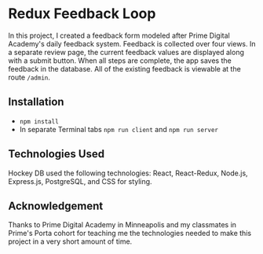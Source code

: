 # Redux Feedback Loop
In this project, I created a feedback form modeled after Prime Digital Academy's daily feedback system. Feedback is collected over four views. In a separate review page, the current feedback values are displayed along with a submit button. When all steps are complete, the app saves the feedback in the database. All of the existing feedback is viewable at the route `/admin`.

## Installation
* `npm install`
* In separate Terminal tabs `npm run client` and `npm run server`

## Technologies Used
Hockey DB used the following technologies: React, React-Redux, Node.js, Express.js, PostgreSQL, and CSS for styling.

## Acknowledgement
Thanks to Prime Digital Academy in Minneapolis and my classmates in Prime's Porta cohort for teaching me the technologies needed to make this project in a very short amount of time.